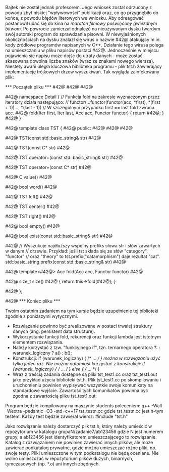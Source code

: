 Bajtek nie został jednak profesorem. Jego wniosek został odrzucony z powodu
zbyt niskiej "wpływowości" publikacji oraz, co go przygnębiło do końca,
z powodu błędów literowych we wniosku. Aby odreagować postanowił udać się do
kina na *maraton filmowy poświęcony gwiezdnym bitwom*. Po powrocie zamierzał
odnaleźć na nieużywanym dysku twardym swój autorski program do sprawdzania
pisowni. W niewyjaśnionych okolicznościach na dysku znalazł się wirus o nazwie
#42@ atakujący m.in. kody źródłowe programów napisanych w C++. Działanie tego
wirusa polega na umieszczaniu w pliku napisów postaci #42@. Jednocześnie
w miejscu pojawienia się napisu może dojść do utraty danych - może zostać
skasowana dowolna liczba znaków (wraz ze znakami nowego wiersza). Niestety
awarii uległa kluczowa biblioteka programu - plik tst.h zawierający
implementację trójkowych drzew wyszukiwań. Tak wygląda zainfekowany plik:

*** Początek pliku ***
#42@
#42@
#42@

#42@
namespace Detail {
// Funkcja fold na zakresie wyznaczonym przez iteratory działa następująco:
//   functor(...functor(functor(acc, *first), *(first + 1))..., *(last - 1))
// W szczególnym przypadku first == last fold zwraca acc.
#42@
fold(Iter first, Iter last, Acc acc, Functor functor)
{
  return #42@;
}
#42@
}

#42@
template<typename C = char>
class TST
{
#42@
public:
  #42@
  #42@
  #42@

  #42@
  TST(const std::basic_string<C>& str) #42@

  #42@
  TST(const C* str) #42@

  #42@
  TST operator+(const std::basic_string<C>& str) #42@

  #42@
  TST operator+(const C* str) #42@

  #42@
  C value() #42@

  #42@
  bool word() #42@

  #42@
  TST left() #42@

  #42@
  TST center() #42@

  #42@
  TST right() #42@

  #42@
  bool empty() #42@

  #42@
  bool exist(const std::basic_string<C>& str) #42@

  #42@
  // Wyszukuje najdłuższy wspólny prefiks słowa str i słów zawartych w danym
  // drzewie. Przykład: jeśli tst składa się ze słów "category", "functor"
  // oraz "theory" to tst.prefix("catamorphism") daje rezultat "cat".
  std::basic_string<C> prefix(const std::basic_string<C>& str) #42@

  #42@
  template<#42@>
  Acc fold(Acc acc, Functor functor) #42@

  #42@
  size_t size() #42@
  {
    return this->fold(#42@);
  }

#42@
};

#42@
***  Koniec pliku  ***

Twoim ostatnim zadaniem na tym kursie będzie uzupełnienie tej biblioteki
zgodnie z poniższymi wytycznymi.

* Rozwiązanie powinno być zrealizowane w postaci trwałej struktury danych
  (ang. persistent data structure).
* Wykorzystanie funkcji fold, rekurencji oraz funkcji lambda jest istotnym
  elementem rozwiązania.
* Należy korzystać z tzw. "funkcyjnego if", tzn. ternarnego operatora ?: :
    warunek_logiczny ? a() : b();
* Konstrukcji:
    if (warunek_logiczny) {
      /* ... */
    }
  można w rozwiązaniu użyć tylko jeden raz. Nie można natomiast korzystać
  z konstrukcji:
    if (warunek_logiczny) {
      /* ... */
    } else {
      /* ... */
    }
* Wraz z treścią zadania dostępne są pliki tst_test1.cc oraz tst_test1.out jako
  przykład użycia biblioteki tst.h. Plik tst_test1.cc po skompilowaniu
  i uruchomieniu powinien wypisywać wszystkie swoje komunikaty na standardowe
  wyjście. Zawartość tych komunikatów powinna być zgodna z zawartością pliku
  tst_test1.out.

Program będzie kompilowany na maszynie students poleceniem:
  g++ -Wall -Wextra -pedantic -O3 -std=c++17 tst_testn.cc
gdzie tst_testn.cc jest n-tym testem. Każdy test będzie zawierał wiersz:
  #include "tst.h"

Jako rozwiązanie należy dostarczyć plik tst.h, który należy umieścić
w repozytorium w katalogu
  grupaN/zadanie7/ab123456
gdzie N jest numerem grupy, a ab123456 jest identyfikatorem umieszczającego to
rozwiązanie. Katalog z rozwiązaniem nie powinien zawierać innych plików, ale
może zawierać podkatalog prywatne, gdzie można umieszczać różne pliki,
np. swoje testy. Pliki umieszczone w tym podkatalogu nie będą oceniane. Nie
wolno umieszczać w repozytorium plików dużych, binarnych, tymczasowych
(np. *.o) ani innych zbędnych.
